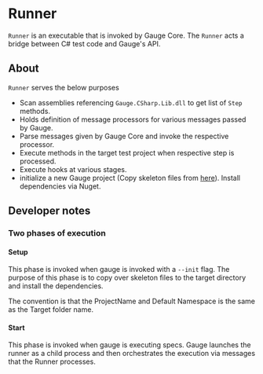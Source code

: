 # Runner

`Runner` is an executable that is invoked by Gauge Core. The `Runner` acts a bridge between C# test code and Gauge's API.

## About
`Runner` serves the below purposes

- Scan assemblies referencing `Gauge.CSharp.Lib.dll` to get list of `Step` methods.
- Holds definition of message processors for various messages passed by Gauge.
- Parse messages given by Gauge Core and invoke the respective processor.
- Execute methods in the target test project when respective step is processed.
- Execute hooks at various stages.
- initialize a new Gauge project (Copy skeleton files from [here](https://github.com/getgauge/gauge-csharp/tree/master/Gauge.Project.Skel)). Install dependencies via Nuget.

## Developer notes

### Two phases of execution

#### Setup
This phase is invoked when gauge is invoked with a `--init` flag. The purpose of this phase is to copy over skeleton files to the target directory and install the dependencies.

The convention is that the ProjectName and Default Namespace is the same as the Target folder name.

#### Start
This phase is invoked when gauge is executing specs. Gauge launches the runner as a child process and then orchestrates the execution via messages that the Runner processes.
